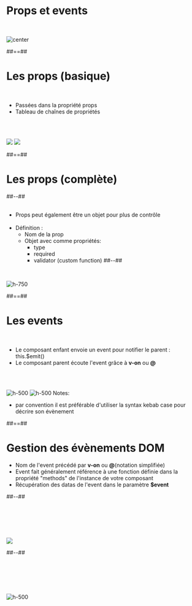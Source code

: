 <!-- .slide -->
# Props et events
<br>

![center](assets/images/school/communication-components/communication_schema.png)

##==##

<!--.slide -->
# Les props (basique)
<br>

- Passées dans la propriété props
- Tableau de chaînes de propriétés

<br><br>

![](assets/images/school/communication-components/template_child_props.png)
![](assets/images/school/communication-components/template_parent_props.png)


##==##

<!-- .slide: class="two-column-layout" -->
# Les props (complète)
##--##
<br><br>

- Props peut également être un objet pour plus de contrôle<br><br>
- Définition :
    - Nom de la prop
    - Objet avec comme propriétés:
        - type
        - required
        - validator (custom function)
##--##
<br>

![h-750](assets/images/school/communication-components/complete_props.png)
<!-- .element: class="align-image" -->

##==##

<!-- .slide" -->
# Les events
<br>

- Le composant enfant envoie un event pour notifier le parent : this.$emit()
- Le composant parent écoute l'event grâce à __v-on__ ou __@__

<br><br>

![h-500](assets/images/school/communication-components/child_event.png)
![h-500](assets/images/school/communication-components/parent_event.png)
Notes:
 - par convention il est préférable d'utiliser la syntax kebab case pour décrire son évènement

##==##

<!-- .slide: class="two-column-layout" -->
# Gestion des évènements DOM

- Nom de l'event précédé par __v-on__ ou __@__(notation simplifiée)
- Event fait généralement référence à une fonction définie dans la propriété "methods" de l'instance de votre composant
- Récupération des datas de l'event dans le paramètre <strong>$event</strong>

##--##
<br><br><br><br><br><br>

![](assets/images/school/dom-event-gestion/event_html_definition.png)

##--##
<br><br><br><br><br><br>

![h-500](assets/images/school/dom-event-gestion/event_js_definition.png)
<!-- .element: class="align-image" -->
